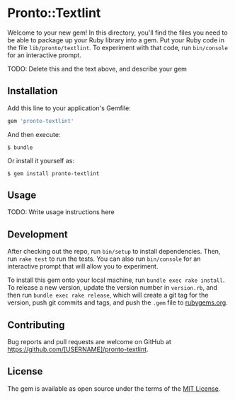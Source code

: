 # Pronto::Textlint

Welcome to your new gem! In this directory, you'll find the files you need to be able to package up your Ruby library into a gem. Put your Ruby code in the file `lib/pronto/textlint`. To experiment with that code, run `bin/console` for an interactive prompt.

TODO: Delete this and the text above, and describe your gem

## Installation

Add this line to your application's Gemfile:

```ruby
gem 'pronto-textlint'
```

And then execute:

    $ bundle

Or install it yourself as:

    $ gem install pronto-textlint

## Usage

TODO: Write usage instructions here

## Development

After checking out the repo, run `bin/setup` to install dependencies. Then, run `rake test` to run the tests. You can also run `bin/console` for an interactive prompt that will allow you to experiment.

To install this gem onto your local machine, run `bundle exec rake install`. To release a new version, update the version number in `version.rb`, and then run `bundle exec rake release`, which will create a git tag for the version, push git commits and tags, and push the `.gem` file to [rubygems.org](https://rubygems.org).

## Contributing

Bug reports and pull requests are welcome on GitHub at https://github.com/[USERNAME]/pronto-textlint.


## License

The gem is available as open source under the terms of the [MIT License](http://opensource.org/licenses/MIT).

